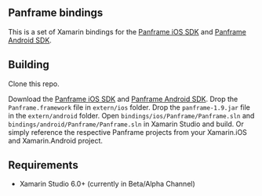 ## Panframe bindings

This is a set of Xamarin bindings for the [Panframe iOS SDK][0] and [Panframe Android SDK][1].


## Building

Clone this repo.

Download the [Panframe iOS SDK][0] and [Panframe Android SDK][1].
Drop the `Panframe.framework` file in `extern/ios` folder.
Drop the `panframe-1.9.jar` file in the `extern/android` folder.
Open `bindings/ios/Panframe/Panframe.sln` and `bindings/android/Panframe/Panframe.sln` in Xamarin Studio and build.  Or simply reference the respective Panframe projects from your Xamarin.iOS and Xamarin.Android project.


## Requirements

* Xamarin Studio 6.0+ (currently in Beta/Alpha Channel)

[0]:http://www.panframe.com/get-it/panframe-1-9-for-ios/
[1]:http://www.panframe.com/get-it/panframe-1-9-for-android/


